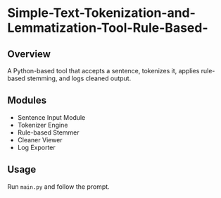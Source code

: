 # Simple-Text-Tokenization-and-Lemmatization-Tool-Rule-Based-

## Overview
A Python-based tool that accepts a sentence, tokenizes it, applies rule-based stemming, and logs cleaned output.

## Modules
- Sentence Input Module
- Tokenizer Engine
- Rule-based Stemmer
- Cleaner Viewer
- Log Exporter

## Usage
Run `main.py` and follow the prompt.
